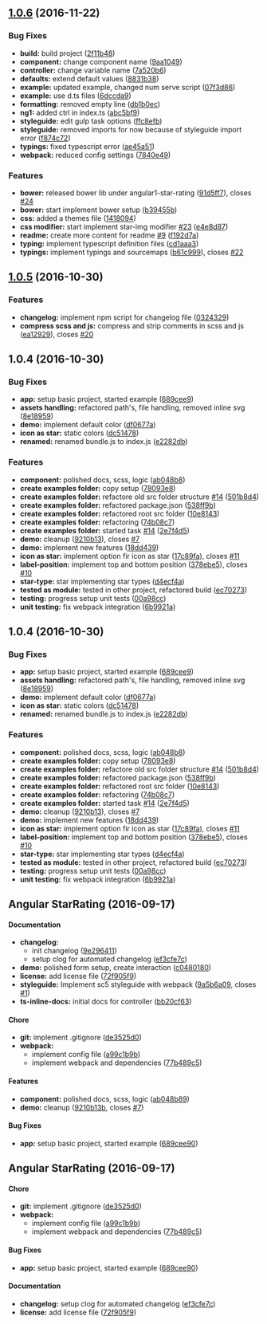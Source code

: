 <a name="1.0.6"></a>
## [1.0.6](https://github.com/BioPhoton/angular-star-rating/compare/v1.0.5...v1.0.6) (2016-11-22)


### Bug Fixes

* **build:** build project ([2f11b48](https://github.com/BioPhoton/angular-star-rating/commit/2f11b48))
* **component:** change component name ([9aa1049](https://github.com/BioPhoton/angular-star-rating/commit/9aa1049))
* **controller:** change variable name ([7a520b6](https://github.com/BioPhoton/angular-star-rating/commit/7a520b6))
* **defaults:** extend default values ([8831b38](https://github.com/BioPhoton/angular-star-rating/commit/8831b38))
* **example:** updated example, changed num serve script ([07f3d86](https://github.com/BioPhoton/angular-star-rating/commit/07f3d86))
* **example:** use d.ts files ([6dccda9](https://github.com/BioPhoton/angular-star-rating/commit/6dccda9))
* **formatting:** removed empty line ([db1b0ec](https://github.com/BioPhoton/angular-star-rating/commit/db1b0ec))
* **ng1:** added ctrl in index.ts ([abc5bf9](https://github.com/BioPhoton/angular-star-rating/commit/abc5bf9))
* **styleguide:** edit gulp task options ([ffc8efb](https://github.com/BioPhoton/angular-star-rating/commit/ffc8efb))
* **styleguide:** removed imports for now because of styleguide import error ([f874c72](https://github.com/BioPhoton/angular-star-rating/commit/f874c72))
* **typings:** fixed typescript error ([ae45a51](https://github.com/BioPhoton/angular-star-rating/commit/ae45a51))
* **webpack:** reduced config settings ([7840e49](https://github.com/BioPhoton/angular-star-rating/commit/7840e49))


### Features

* **bower:** released bower lib under angular1-star-rating ([91d5ff7](https://github.com/BioPhoton/angular-star-rating/commit/91d5ff7)), closes [#24](https://github.com/BioPhoton/angular-star-rating/issues/24)
* **bower:** start implement bower setup ([b39455b](https://github.com/BioPhoton/angular-star-rating/commit/b39455b))
* **css:** added a themes file ([1418094](https://github.com/BioPhoton/angular-star-rating/commit/1418094))
* **css modifier:** start implement star-img modifier [#23](https://github.com/BioPhoton/angular-star-rating/issues/23) ([e4e8d87](https://github.com/BioPhoton/angular-star-rating/commit/e4e8d87))
* **readme:** create more content for readme [#9](https://github.com/BioPhoton/angular-star-rating/issues/9) ([f192d7a](https://github.com/BioPhoton/angular-star-rating/commit/f192d7a))
* **typing:** implement typescript definition files ([cd1aaa3](https://github.com/BioPhoton/angular-star-rating/commit/cd1aaa3))
* **typings:** implement typings and sourcemaps ([b61c999](https://github.com/BioPhoton/angular-star-rating/commit/b61c999)), closes [#22](https://github.com/BioPhoton/angular-star-rating/issues/22)



<a name="1.0.5"></a>
## [1.0.5](https://github.com/BioPhoton/angular-star/compare/v1.0.4...v1.0.5) (2016-10-30)


### Features

* **changelog:** implement npm script for changelog file ([0324329](https://github.com/BioPhoton/angular-star/commit/0324329))
* **compress scss and js:** compress and strip comments in scss and js ([ea12929](https://github.com/BioPhoton/angular-star/commit/ea12929)), closes [#20](https://github.com/BioPhoton/angular-star/issues/20)



<a name="1.0.4"></a>
## 1.0.4 (2016-10-30)


### Bug Fixes

* **app:** setup basic project, started example ([689cee9](https://github.com/BioPhoton/angular-star/commit/689cee9))
* **assets handling:** refactored path's, file handling, removed inline svg ([8e18959](https://github.com/BioPhoton/angular-star/commit/8e18959))
* **demo:** implement default color ([df0677a](https://github.com/BioPhoton/angular-star/commit/df0677a))
* **icon as star:** static colors ([dc51478](https://github.com/BioPhoton/angular-star/commit/dc51478))
* **renamed:** renamed bundle.js to index.js ([e2282db](https://github.com/BioPhoton/angular-star/commit/e2282db))


### Features

* **component:** polished docs, scss, logic ([ab048b8](https://github.com/BioPhoton/angular-star/commit/ab048b8))
* **create examples folder:** copy setup ([78093e8](https://github.com/BioPhoton/angular-star/commit/78093e8))
* **create examples folder:** refactore old src folder structure [#14](https://github.com/BioPhoton/angular-star/issues/14) ([501b8d4](https://github.com/BioPhoton/angular-star/commit/501b8d4))
* **create examples folder:** refactored package.json ([538ff9b](https://github.com/BioPhoton/angular-star/commit/538ff9b))
* **create examples folder:** refactored root src folder ([10e8143](https://github.com/BioPhoton/angular-star/commit/10e8143))
* **create examples folder:** refactoring ([74b08c7](https://github.com/BioPhoton/angular-star/commit/74b08c7))
* **create examples folder:** started task [#14](https://github.com/BioPhoton/angular-star/issues/14) ([2e7f4d5](https://github.com/BioPhoton/angular-star/commit/2e7f4d5))
* **demo:** cleanup ([9210b13](https://github.com/BioPhoton/angular-star/commit/9210b13)), closes [#7](https://github.com/BioPhoton/angular-star/issues/7)
* **demo:** implement new features ([18dd439](https://github.com/BioPhoton/angular-star/commit/18dd439))
* **icon as star:** implement option fir icon as star ([17c89fa](https://github.com/BioPhoton/angular-star/commit/17c89fa)), closes [#11](https://github.com/BioPhoton/angular-star/issues/11)
* **label-position:** implement top and bottom position ([378ebe5](https://github.com/BioPhoton/angular-star/commit/378ebe5)), closes [#10](https://github.com/BioPhoton/angular-star/issues/10)
* **star-type:** star implementing star types ([d4ecf4a](https://github.com/BioPhoton/angular-star/commit/d4ecf4a))
* **tested as module:** tested in other project, refactored build ([ec70273](https://github.com/BioPhoton/angular-star/commit/ec70273))
* **testing:** progress setup unit tests ([00a98cc](https://github.com/BioPhoton/angular-star/commit/00a98cc))
* **unit testing:** fix webpack integration ([6b9921a](https://github.com/BioPhoton/angular-star/commit/6b9921a))



<a name="1.0.4"></a>
## 1.0.4 (2016-10-30)


### Bug Fixes

* **app:** setup basic project, started example ([689cee9](https://github.com/BioPhoton/angular-star/commit/689cee9))
* **assets handling:** refactored path's, file handling, removed inline svg ([8e18959](https://github.com/BioPhoton/angular-star/commit/8e18959))
* **demo:** implement default color ([df0677a](https://github.com/BioPhoton/angular-star/commit/df0677a))
* **icon as star:** static colors ([dc51478](https://github.com/BioPhoton/angular-star/commit/dc51478))
* **renamed:** renamed bundle.js to index.js ([e2282db](https://github.com/BioPhoton/angular-star/commit/e2282db))


### Features

* **component:** polished docs, scss, logic ([ab048b8](https://github.com/BioPhoton/angular-star/commit/ab048b8))
* **create examples folder:** copy setup ([78093e8](https://github.com/BioPhoton/angular-star/commit/78093e8))
* **create examples folder:** refactore old src folder structure [#14](https://github.com/BioPhoton/angular-star/issues/14) ([501b8d4](https://github.com/BioPhoton/angular-star/commit/501b8d4))
* **create examples folder:** refactored package.json ([538ff9b](https://github.com/BioPhoton/angular-star/commit/538ff9b))
* **create examples folder:** refactored root src folder ([10e8143](https://github.com/BioPhoton/angular-star/commit/10e8143))
* **create examples folder:** refactoring ([74b08c7](https://github.com/BioPhoton/angular-star/commit/74b08c7))
* **create examples folder:** started task [#14](https://github.com/BioPhoton/angular-star/issues/14) ([2e7f4d5](https://github.com/BioPhoton/angular-star/commit/2e7f4d5))
* **demo:** cleanup ([9210b13](https://github.com/BioPhoton/angular-star/commit/9210b13)), closes [#7](https://github.com/BioPhoton/angular-star/issues/7)
* **demo:** implement new features ([18dd439](https://github.com/BioPhoton/angular-star/commit/18dd439))
* **icon as star:** implement option fir icon as star ([17c89fa](https://github.com/BioPhoton/angular-star/commit/17c89fa)), closes [#11](https://github.com/BioPhoton/angular-star/issues/11)
* **label-position:** implement top and bottom position ([378ebe5](https://github.com/BioPhoton/angular-star/commit/378ebe5)), closes [#10](https://github.com/BioPhoton/angular-star/issues/10)
* **star-type:** star implementing star types ([d4ecf4a](https://github.com/BioPhoton/angular-star/commit/d4ecf4a))
* **tested as module:** tested in other project, refactored build ([ec70273](https://github.com/BioPhoton/angular-star/commit/ec70273))
* **testing:** progress setup unit tests ([00a98cc](https://github.com/BioPhoton/angular-star/commit/00a98cc))
* **unit testing:** fix webpack integration ([6b9921a](https://github.com/BioPhoton/angular-star/commit/6b9921a))


<a name=""></a>
##  Angular StarRating (2016-09-17)


#### Documentation

* **changelog:**
  *  init changelog ([9e296411](https://github.com/BioPhoton/angular-stars.git/commit/9e29641177154920d883b8daab66739976f45dfe))
  *  setup clog for automated changelog ([ef3cfe7c](https://github.com/BioPhoton/angular-stars.git/commit/ef3cfe7c16e667a2f14ce61e5b5aa968ce6b37e1))
* **demo:**  polished form setup, create interaction ([c0480180](https://github.com/BioPhoton/angular-stars.git/commit/c0480180e02e305eee09332b692e1d7c36dd19c9))
* **license:**  add license file ([72f905f9](https://github.com/BioPhoton/angular-stars.git/commit/72f905f926487a6c166820a9e9bd12b5d776cea9))
* **styleguide:**  Implement sc5 styleguide with webpack ([9a5b6a09](https://github.com/BioPhoton/angular-stars.git/commit/9a5b6a095910333d4d7eacc4d480bfe5e20bc92f), closes [#1](https://github.com/BioPhoton/angular-stars.git/issues/1))
* **ts-inline-docs:**  initial docs for controller ([bb20cf63](https://github.com/BioPhoton/angular-stars.git/commit/bb20cf63ec45f155b7340d9beb50c9725c0e932f))

#### Chore

* **git:**  implement .gitignore ([de3525d0](https://github.com/BioPhoton/angular-stars.git/commit/de3525d01c6bd8365cff07f4c9cce9e96259eafb))
* **webpack:**
  *  implement config file ([a99c1b9b](https://github.com/BioPhoton/angular-stars.git/commit/a99c1b9b77c4b93d79a771258dac5efc7999ddd2))
  *  implement webpack and dependencies ([77b489c5](https://github.com/BioPhoton/angular-stars.git/commit/77b489c5da8013ff3e5fe37d2e108cd84617a249))

#### Features

* **component:**  polished docs, scss, logic ([ab048b89](https://github.com/BioPhoton/angular-stars.git/commit/ab048b89321dc87ec27173c154155e31ccbff2b0))
* **demo:**  cleanup ([9210b13b](https://github.com/BioPhoton/angular-stars.git/commit/9210b13bd90728ec1969abc679df6b12bf473b5f), closes [#7](https://github.com/BioPhoton/angular-stars.git/issues/7))

#### Bug Fixes

* **app:**  setup basic project, started example ([689cee90](https://github.com/BioPhoton/angular-stars.git/commit/689cee909a92b3d6949650ae39d97454c3595ecb))


<a name=""></a>
##  Angular StarRating (2016-09-17)


#### Chore

* **git:**  implement .gitignore ([de3525d0](https://github.com/BioPhoton/angular-stars.git/commit/de3525d01c6bd8365cff07f4c9cce9e96259eafb))
* **webpack:**
  *  implement config file ([a99c1b9b](https://github.com/BioPhoton/angular-stars.git/commit/a99c1b9b77c4b93d79a771258dac5efc7999ddd2))
  *  implement webpack and dependencies ([77b489c5](https://github.com/BioPhoton/angular-stars.git/commit/77b489c5da8013ff3e5fe37d2e108cd84617a249))

#### Bug Fixes

* **app:**  setup basic project, started example ([689cee90](https://github.com/BioPhoton/angular-stars.git/commit/689cee909a92b3d6949650ae39d97454c3595ecb))

#### Documentation

* **changelog:**  setup clog for automated changelog ([ef3cfe7c](https://github.com/BioPhoton/angular-stars.git/commit/ef3cfe7c16e667a2f14ce61e5b5aa968ce6b37e1))
* **license:**  add license file ([72f905f9](https://github.com/BioPhoton/angular-stars.git/commit/72f905f926487a6c166820a9e9bd12b5d776cea9))